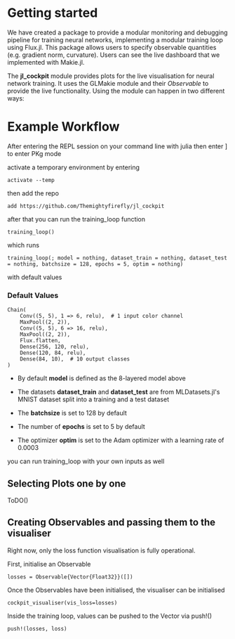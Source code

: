 # Getting started

We have created a package to provide a modular monitoring and debugging pipeline for training neural networks, implementing a modular training loop using Flux.jl.
This package allows users to specify observable quantities (e.g. gradient norm, curvature).
Users can see the live dashboard that we implemented with Makie.jl.

The **jl_cockpit** module provides plots for the live visualisation for neural network training. It uses the GLMakie module and their *Observable* to provide the live functionality. Using the module can happen in two different ways:


# Example Workflow
After entering the REPL session on your command line with 
    julia then enter ] to enter PKg mode

activate a temporary environment by entering 

    activate --temp

then add the repo 

    add https://github.com/Themightyfirefly/jl_cockpit

after that you can run the training_loop function

    training_loop()

which runs  


    training_loop(; model = nothing, dataset_train = nothing, dataset_test = nothing, batchsize = 128, epochs = 5, optim = nothing)


with default values

### Default Values 

    Chain(
        Conv((5, 5), 1 => 6, relu),  # 1 input color channel
        MaxPool((2, 2)),
        Conv((5, 5), 6 => 16, relu),
        MaxPool((2, 2)),
        Flux.flatten,
        Dense(256, 120, relu),
        Dense(120, 84, relu),
        Dense(84, 10),  # 10 output classes
    )

- By default **model** is defined as the 8-layered model above

- The datasets **dataset_train** and **dataset_test** are from MLDatasets.jl's MNIST dataset split into a training and a test dataset

- The **batchsize** is set to 128 by default

- The number of **epochs** is set to 5 by default

- The optimizer **optim** is set to the Adam optimizer with a learning rate of 0.0003

you can run training_loop with your own inputs as well

   
## Selecting Plots one by one
ToDO()

## Creating Observables and passing them to the visualiser
Right now, only the loss function visualisation is fully operational.

First, initialise an Observable

    losses = Observable{Vector{Float32}}([])

Once the Observables have been initialised, the visualiser can be initialised

    cockpit_visualiser(vis_loss=losses)

Inside the training loop, values can be pushed to the Vector via push!()

    push!(losses, loss)
